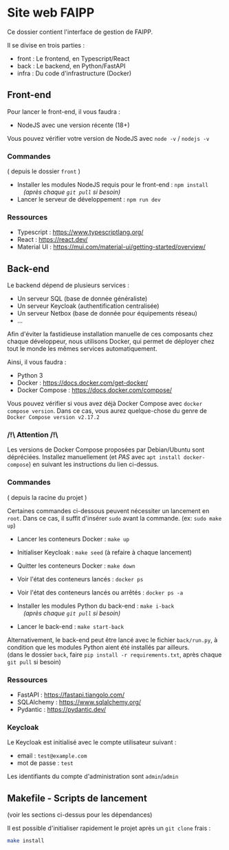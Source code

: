 # Site web FAIPP

Ce dossier contient l'interface de gestion de FAIPP.

Il se divise en trois parties :

- front : Le frontend, en Typescript/React
- back : Le backend, en Python/FastAPI
- infra : Du code d'infrastructure (Docker)

## Front-end

Pour lancer le front-end, il vous faudra :

- NodeJS avec une version récente (18+)

Vous pouvez vérifier votre version de NodeJS avec `node -v` / `nodejs -v`

### Commandes

( depuis le dossier `front` )

- Installer les modules NodeJS requis pour le front-end : `npm install`  
&emsp;*(après chaque `git pull` si besoin)*
- Lancer le serveur de développement : `npm run dev`

### Ressources

- Typescript : https://www.typescriptlang.org/
- React : https://react.dev/
- Material UI : https://mui.com/material-ui/getting-started/overview/

## Back-end

Le backend dépend de plusieurs services :

- Un serveur SQL (base de donnée généraliste)
- Un serveur Keycloak (authentification centralisée)
- Un serveur Netbox (base de donnée pour équipements réseau)
- ...

Afin d'éviter la fastidieuse installation manuelle de ces composants chez chaque développeur, nous utilisons Docker, qui permet de déployer chez tout le monde les mêmes services automatiquement.

Ainsi, il vous faudra :

- Python 3
- Docker : https://docs.docker.com/get-docker/
- Docker Compose : https://docs.docker.com/compose/  

Vous pouvez vérifier si vous avez déjà Docker Compose avec `docker compose version`.
Dans ce cas, vous aurez quelque-chose du genre de `Docker Compose version v2.17.2`

### /!\ Attention /!\

Les versions de Docker Compose proposées par Debian/Ubuntu sont dépréciées. Installez manuellement (et *PAS* avec `apt install docker-compose`) en suivant les instructions du lien ci-dessus.

### Commandes

( depuis la racine du projet )

Certaines commandes ci-dessous peuvent nécessiter un lancement en `root`.
Dans ce cas, il suffit d'insérer `sudo` avant la commande. (ex: `sudo make up`)

- Lancer les conteneurs Docker : `make up`
- Initialiser Keycloak : `make seed` (à refaire à chaque lancement)
- Quitter les conteneurs Docker : `make down`

- Voir l'état des conteneurs lancés : `docker ps`
- Voir l'état des conteneurs lancés ou arrêtés : `docker ps -a`

- Installer les modules Python du back-end : `make i-back`  
&emsp;*(après chaque `git pull` si besoin)*
- Lancer le back-end : `make start-back`

Alternativement, le back-end peut être lancé avec le fichier `back/run.py`, à condition que les modules Python aient été installés par ailleurs.  
(dans le dossier `back`, faire `pip install -r requirements.txt`, après chaque `git pull` si besoin)

### Ressources

- FastAPI : https://fastapi.tiangolo.com/
- SQLAlchemy : https://www.sqlalchemy.org/
- Pydantic : https://pydantic.dev/

### Keycloak

Le Keycloak est initialisé avec le compte utilisateur suivant :

- email : `test@example.com`
- mot de passe : `test`  

Les identifiants du compte d'administration sont `admin`/`admin`

## Makefile - Scripts de lancement

(voir les sections ci-dessus pour les dépendances)

Il est possible d'initialiser rapidement le projet après un `git clone` frais :

```bash
make install
```
